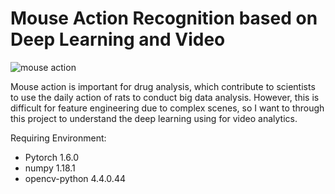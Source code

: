 # Mouse Action Recognition based on Deep Learning and Video

![mouse action](https://github.com/RuoyuChen10/mouse_action_recognition/blob/master/img/mouse_action.gif)



Mouse action is important for drug analysis, which contribute to scientists to use the daily action of rats to conduct big data analysis. However, this is difficult for feature engineering due to complex scenes, so I want to through this project to understand the deep learning using for video analytics.

Requiring Environment:

- Pytorch 1.6.0
- numpy 1.18.1
- opencv-python 4.4.0.44
